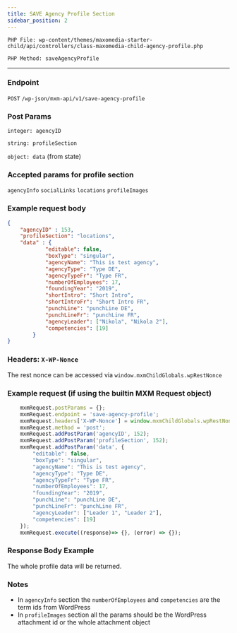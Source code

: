 ```yaml
---
title: SAVE Agency Profile Section
sidebar_position: 2
---
```


`PHP File: wp-content/themes/maxomedia-starter-child/api/controllers/class-maxomedia-child-agency-profile.php`

`PHP Method: saveAgencyProfile`

---

### Endpoint

`POST` `/wp-json/mxm-api/v1/save-agency-profile`

### Post Params

`integer: agencyID`

`string: profileSection`

`object: data` (from state)

### Accepted params for profile section

`agencyInfo`
`socialLinks`
`locations`
`profileImages`

### Example request body

```json
{
    "agencyID" : 153,
    "profileSection": "locations",
    "data" : {
            "editable": false,
            "boxType": "singular",
            "agencyName": "This is test agency",
            "agencyType": "Type DE",
            "agencyTypeFr": "Type FR",
            "numberOfEmployees": 17,
            "foundingYear": "2019",
            "shortIntro": "Short Intro",
            "shortIntroFr": "Short Intro FR",
            "punchLine": "punchLine DE",
            "punchLineFr": "punchLine FR",
            "agencyLeader": ["Nikola", "Nikola 2"],
            "competencies": [19]
        }
}
```

### Headers: `X-WP-Nonce`
The rest nonce can be accessed via `window.mxmChildGlobals.wpRestNonce`

### Example request (if using the builtin MXM Request object)

```javascript
    mxmRequest.postParams = {};
    mxmRequest.endpoint = 'save-agency-profile';
    mxmRequest.headers['X-WP-Nonce'] = window.mxmChildGlobals.wpRestNonce
    mxmRequest.method = 'post';
    mxmRequest.addPostParam('agencyID', 152);
    mxmRequest.addPostParam('profileSection', 152);
    mxmRequest.addPostParam('data', {
        "editable": false,
        "boxType": "singular",
        "agencyName": "This is test agency",
        "agencyType": "Type DE",
        "agencyTypeFr": "Type FR",
        "numberOfEmployees": 17,
        "foundingYear": "2019",
        "punchLine": "punchLine DE",
        "punchLineFr": "punchLine FR",
        "agencyLeader": ["Leader 1", "Leader 2"],
        "competencies": [19]
    });
    mxmRequest.execute((response)=> {}, (error) => {});
```

### Response Body Example
The whole profile data will be returned.

### Notes

- In `agencyInfo` section the `numberOfEmployees` and `competencies` are the term ids from WordPress
- In `profileImages` section all the params should be the WordPress attachment id or the whole attachment object